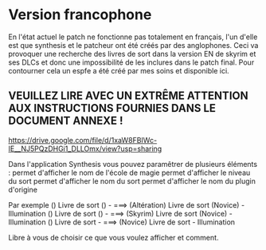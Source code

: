 # Version francophone

En l'état actuel le patch ne fonctionne pas totalement en français, l'un d'elle est que synthesis et le patcheur ont été créés par des anglophones.
Ceci va provoquer une recherche des livres de sort dans la version EN de skyrim et ses DLCs et donc une impossibilité de les inclures dans le patch final.
Pour contourner cela un espfe a été créé par mes soins et disponible ici.

## VEUILLEZ LIRE AVEC UN EXTRÊME ATTENTION AUX INSTRUCTIONS FOURNIES DANS LE DOCUMENT ANNEXE !
https://drive.google.com/file/d/1xaW8FBIWc-IE__NJ5PQzDHGi1_DLLOmx/view?usp=sharing

Dans l'application Synthesis vous pouvez paramêtrer de plusieurs éléments :
<school> permet d'afficher le nom de l'école de magie
<level> permet d'afficher le niveau du sort
<spell> permet d'afficher le nom du sort
<plugin> permet d'afficher le nom du plugin d'origine

Par exemple
(<school>) Livre de sort (<level>) - <spell> ===> (Altération) Livre de sort (Novice) - Illumination
(<plugin>) Livre de sort (<level>) - <spell> ===> (Skyrim) Livre de sort (Novice) - Illumination
(<level>) Livre de sort - <spell> ===> (Novice) Livre de sort - Illumination

Libre à vous de choisir ce que vous voulez afficher et comment.
